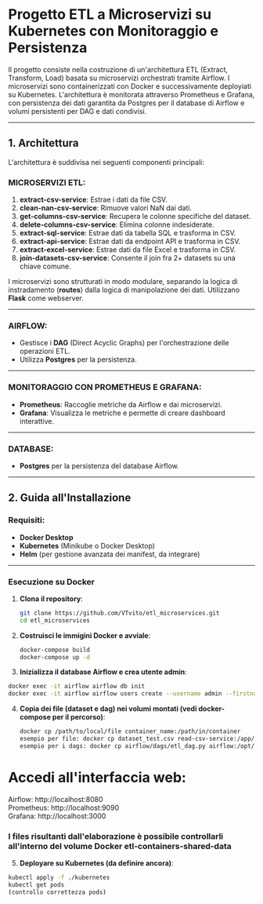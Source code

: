 # Progetto ETL a Microservizi su Kubernetes con Monitoraggio e Persistenza
Il progetto consiste nella costruzione di un'architettura ETL (Extract, Transform, Load) basata su microservizi orchestrati tramite Airflow.
I microservizi sono containerizzati con Docker e successivamente deployiati su Kubernetes. 
L'architettura è monitorata attraverso Prometheus e Grafana, 
con persistenza dei dati garantita da Postgres per il database di Airflow e volumi persistenti per DAG e dati condivisi.

---

## 1. Architettura

L'architettura è suddivisa nei seguenti componenti principali:

### MICROSERVIZI ETL:
1. **extract-csv-service**: Estrae i dati da file CSV.
2. **clean-nan-csv-service**: Rimuove valori NaN dai dati.
3. **get-columns-csv-service**: Recupera le colonne specifiche del dataset.
4. **delete-columns-csv-service**: Elimina colonne indesiderate.
5. **extract-sql-service**: Estrae dati da tabella SQL e trasforma in CSV.
6. **extract-api-service**: Estrae dati da endpoint API e trasforma in CSV.
7. **extract-excel-service**: Estrae dati da file Excel e trasforma in CSV.
8. **join-datasets-csv-service**: Consente il join fra 2+ datasets su una chiave comune.



I microservizi sono strutturati in modo modulare, separando la logica di instradamento (**routes**) dalla logica di manipolazione dei dati. Utilizzano **Flask** come webserver.

---

### AIRFLOW:
- Gestisce i **DAG** (Direct Acyclic Graphs) per l'orchestrazione delle operazioni ETL.
- Utilizza **Postgres** per la persistenza.

---

### MONITORAGGIO CON PROMETHEUS E GRAFANA:
- **Prometheus**: Raccoglie metriche da Airflow e dai microservizi.
- **Grafana**: Visualizza le metriche e permette di creare dashboard interattive.

---

### DATABASE:
- **Postgres** per la persistenza del database Airflow.

---

## 2. Guida all'Installazione

### Requisiti:
- **Docker Desktop**
- **Kubernetes** (Minikube o Docker Desktop)
- **Helm** (per gestione avanzata dei manifest, da integrare)

---

### Esecuzione su Docker

1. **Clona il repository**:
   ```bash
   git clone https://github.com/VTvito/etl_microservices.git
   cd etl_microservices

2. **Costruisci le immigini Docker e avviale**:
   ```bash
   docker-compose build
   docker-compose up -d

3. **Inizializza il database Airflow e crea utente admin**:
  ```bash
  docker exec -it airflow airflow db init
  docker exec -it airflow airflow users create --username admin --firstname Admin --lastname User --role Admin --email admin@example.com -–password admin
  ```

4. **Copia dei file (dataset e dag) nei volumi montati (vedi docker-compose per il percorso)**:
   ```bash
   docker cp /path/to/local/file container_name:/path/in/container  
   esempio per file: docker cp dataset_test.csv read-csv-service:/app/data  
   esempio per i dags: docker cp airflow/dags/etl_dag.py airflow:/opt/airflow/dags  
   ```

# Accedi all'interfaccia web:

Airflow: http://localhost:8080  
Prometheus: http://localhost:9090  
Grafana: http://localhost:3000  

### I files risultanti dall'elaborazione è possibile controllarli all'interno del volume Docker etl-containers-shared-data  


5. **Deployare su Kubernetes (da definire ancora)**:
  ```bash
kubectl apply -f ./kubernetes
kubectl get pods
(controllo correttezza pods)
